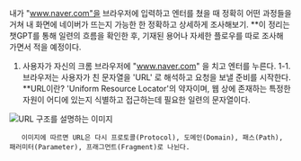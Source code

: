 내가 "www.naver.com"을 브라우저에 입력하고 엔터를 쳤을 때 정확히 어떤 과정들을 거쳐 내 화면에 네이버가 뜨는지 가능한 한 정확하고 상세하게 조사해보기.
  **이 정리는 챗GPT를 통해 일련의 흐름을 확인한 후, 기재된 용어나 자세한 플로우를 따로 조사해 가면서 적을 예정이다.

1. 사용자가 자신의 크롬 브라우저에 "www.naver.com" 을 치고 엔터를 누른다.
  1-1. 브라우저는 사용자가 친 문자열을 'URL' 로 해석하고 요청을 보낼 준비를 시작한다.
       **URL이란? 'Uniform Resource Locator'의 약자이며, 웹 상에 존재하는 특정한 자원이 어디에 있는지 식별하고 접근하는데 필요한 일련의 문자열이다.

![URL 구조를 설명하는 이미지](https://www.beusable.net/blog/wp-content/uploads/2021/02/image-7.png)

       이미지에 따르면 URL은 다시 프로토콜(Protocol), 도메인(Domain), 패스(Path), 패러미터(Parameter), 프래그먼트(Fragment)로 나뉜다.

